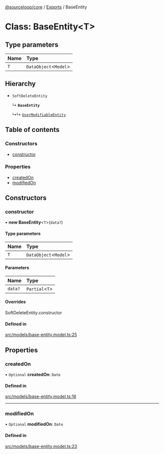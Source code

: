 [@sourceloop/core](../README.md) / [Exports](../modules.md) / BaseEntity

# Class: BaseEntity<T\>

## Type parameters

| Name | Type |
| :------ | :------ |
| `T` | `DataObject`<`Model`\> |

## Hierarchy

- `SoftDeleteEntity`

  ↳ **`BaseEntity`**

  ↳↳ [`UserModifiableEntity`](UserModifiableEntity.md)

## Table of contents

### Constructors

- [constructor](BaseEntity.md#constructor)

### Properties

- [createdOn](BaseEntity.md#createdon)
- [modifiedOn](BaseEntity.md#modifiedon)

## Constructors

### constructor

• **new BaseEntity**<`T`\>(`data?`)

#### Type parameters

| Name | Type |
| :------ | :------ |
| `T` | `DataObject`<`Model`\> |

#### Parameters

| Name | Type |
| :------ | :------ |
| `data?` | `Partial`<`T`\> |

#### Overrides

SoftDeleteEntity.constructor

#### Defined in

[src/models/base-entity.model.ts:25](https://github.com/sourcefuse/loopback4-microservice-catalog/blob/d35fdb3f0/packages/core/src/models/base-entity.model.ts#L25)

## Properties

### createdOn

• `Optional` **createdOn**: `Date`

#### Defined in

[src/models/base-entity.model.ts:16](https://github.com/sourcefuse/loopback4-microservice-catalog/blob/d35fdb3f0/packages/core/src/models/base-entity.model.ts#L16)

___

### modifiedOn

• `Optional` **modifiedOn**: `Date`

#### Defined in

[src/models/base-entity.model.ts:23](https://github.com/sourcefuse/loopback4-microservice-catalog/blob/d35fdb3f0/packages/core/src/models/base-entity.model.ts#L23)
